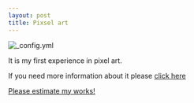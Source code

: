 ```yaml
---
layout: post
title: Pixsel art
---
```



![_config.yml](https://encrypted-tbn1.gstatic.com/images?q=tbn:ANd9GcRnbE819nEm_iX2t6bKsT-5ezLBXuNdZEJ1_uRJnaNwSS9vn8d7)




It is my first experience in pixel art.

If you need more information about it please [click here](https://en.wikipedia.org/wiki/Pixel_art)


[ Please estimate my works!](http://www.piskelapp.com/user/5427595105533952)
